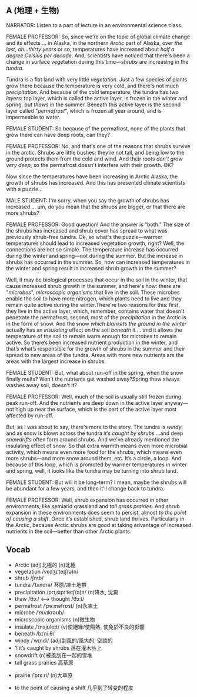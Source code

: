 ## A (地理 + 生物)

NARRATOR: Listen to a part of lecture in an environmental science class.

FEMALE PROFESSOR: So, since we're on the topic of global climate change and its effects … in Alaska, in the northern *Arctic* part of Alaska, over *the last, oh...thirty years* or so, temperatures have increased about *half a degree Celsius per decade*. And, scientists have noticed that there's been a change in surface vegetation during this time—*shrubs* are increasing in the *tundra*.

Tundra is a flat land with very little *vegetation*. Just a few species of plants grow there because the temperature is very cold, and there's not much *precipitation*. And because of the cold temperature, the tundra has *two layers*: top layer, which is called the active layer, is frozen in the winter and spring, but *thaws* in the summer. Beneath this active layer is the second layer called "*permafrost*", which is frozen all year around, and is impermeable to water.

FEMALE STUDENT: So because of the permafrost, none of the plants that grow there can have deep roots, can they?

FEMALE PROFESSOR: No, and that's one of the reasons that shrubs survive in the arctic. Shrubs are little bushes; they’re not tall, and being low to the ground protects them from the cold and wind. And their roots *don't grow very deep*, so the permafrost doesn't interfere with their growth. OK?

Now since the temperatures have been increasing in Arctic Alaska, the growth of shrubs has increased. And this has presented climate scientists with a puzzle...

MALE STUDENT: I'm sorry, when you say the growth of shrubs has increased … um, do you mean that the shrubs are bigger, or that there are more shrubs?

FEMALE PROFESSOR: Good question! And the answer is “both.” The size of the shrubs has increased and shrub cover has spread to what was previously shrub-free tundra. Ok, so what's the puzzle—warmer temperatures should lead to increased vegetation growth, right? Well, the connections are not so simple. The temperature increase has occurred during the winter and spring—not during the summer. But the increase in shrubs has occurred in the summer. So, how can increased temperatures in the winter and spring result in increased shrub growth in the summer?

Well, it may be biological processes that occur in the soil in the winter, that cause increased shrub growth in the summer, and here's how: there are "*microbes*", *microscopic organisms* that live in the soil. These microbes enable the soil to have more nitrogen, which plants need to live and they remain quite active during the winter.There're two reasons for this: first, they live in the active layer, which, remember, contains water that doesn't penetrate the permafrost; second, most of the *precipitation* in the Arctic is in the form of snow. And the snow *which blankets the ground in the winter* actually has an *insulating* effect on the soil *beneath* it … and it allows the temperature of the soil to remain warm enough for microbes to remain active. So there’s been increased nutrient production in the winter, and that’s what’s responsible for the growth of shrubs in the summer and their spread to new areas of the tundra. Areas with more new nutrients are the areas with the largest increase in shrubs.

FEMALE STUDENT: But, what about run-off in the spring, when the snow finally melts? Won't the nutrients get washed away?Spring thaw always washes away soil, doesn't it?

FEMALE PROFESSOR: Well, much of the soil is usually still frozen during peak run-off. And the nutrients are deep down in the active layer anyway—not high up near the surface, which is the part of the active layer most affected by run-off.

But, as I was about to say, there's more to the story. The tundra is *windy*, and as snow is blown across the tundra *it’s caught by shrubs* …and deep *snowdrifts* often form around shrubs. And we've already mentioned the insulating effect of snow. So that extra warmth means even more microbial activity, which means even more food for the shrubs, which means even more shrubs—and more snow around them, etc. It’s a circle, a loop. And because of this loop, which is promoted by warmer temperatures in winter and spring, well, it looks like the tundra may be turning into shrub land.

FEMALE STUDENT: But will it be long-term? I mean, maybe the shrubs will be abundant for a few years, and then it’ll change back to tundra.

FEMALE PROFESSOR: Well, shrub expansion has occurred in other environments, like semiarid grassland and *tall grass prairies*. And shrub expansion in these environments does seem to persist, almost *to the point of causing a shift*. Once it’s established, shrub land thrives. Particularly in the Arctic, because Arctic shrubs are good at taking advantage of increased nutrients in the soil—better than other Arctic plants.

## Vocab
- Arctic (adj)北極的 (n)北極
- vegetation /vɛdʒɪˈteɪʃ(ə)n/ 
- shrub /ʃrʌb/ 
- tundra /ˈtʌndrə/ 苔原/凍土地帶
- precipitation /prɪˌsɪpɪˈteɪʃ(ə)n/ (n)降水, 沈澱
- thaw /θɔː/ <--> thought /θɔːt/ 
- permafrost /ˈpəːməfrɒst/ (n)永凍土
- microbe /ˈmʌɪkrəʊb/
- microscopic organisms (n)微生物
- insulate /ˈɪnsjʊleɪt/ (v)使絕緣/使隔熱, 使免於不良的影響 
- beneath /bɪˈniːθ/ 
- windy /ˈwɪndi/ (adj)刮風的/風大的, 空談的
- ? it’s caught by shrubs 落在灌木丛上
- snowdrift (n)被風刮在一起的雪堆
- tall grass prairies 高草原
* prairie /ˈprɛːri/ (n)大草原
- to the point of causing a shift 几乎到了转变的程度